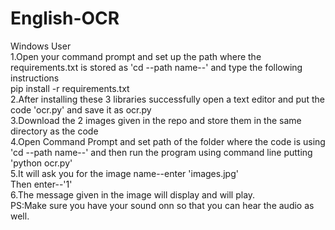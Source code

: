 # English-OCR
Windows User \
    1.Open your command prompt and set up the path where the requirements.txt is stored as 'cd --path name--' and type the following instructions\
    pip install -r requirements.txt\
2.After installing these 3 libraries successfully open a text editor and put the code 'ocr.py' and save it as ocr.py\
3.Download the 2 images given in the repo and store them in the same directory as the code \
4.Open Command Prompt and set path of the folder where the code is using 'cd --path name--' and then run the program using command line putting 'python ocr.py'\
5.It will ask you for the image name--enter 'images.jpg'\
Then enter--'1'\
6.The message given in the image will display and will play.\
PS:Make sure you have your sound onn so that you can hear the audio as well.
